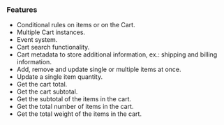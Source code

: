 ### Features

- Conditional rules on items or on the Cart.
- Multiple Cart instances.
- Event system.
- Cart search functionality.
- Cart metadata to store additional information, ex.: shipping and billing information.
- Add, remove and update single or multiple items at once.
- Update a single item quantity.
- Get the cart total.
- Get the cart subtotal.
- Get the subtotal of the items in the cart.
- Get the total number of items in the cart.
- Get the total weight of the items in the cart.
